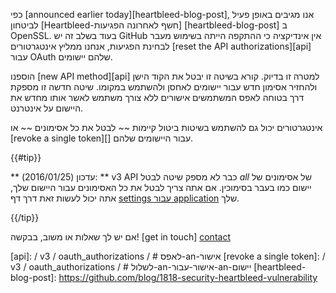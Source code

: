 
כפי [announced earlier today][heartbleed-blog-post], אנו מגיבים באופן פעיל
לביטחון [Heartbleed-חשף לאחרונה
הפגיעות] [heartbleed-blog-post] ב OpenSSL. בעוד בשלב זה יש GitHub
אין אינדיקציה כי ההתקפה הייתה בשימוש מעבר לבחינת הפגיעות, אנחנו
ממליץ אינטגרטורים [reset the API authorizations][api] עבור OAuth שלהם
יישומים.

הוספנו [new API method][api] למטרה זו בדיוק. קורא בשיטה זו
יבטל את הקוד הישן ולהחזיר אסימון חדש עבור יישומים לאחסן
ולהשתמש במקומו. שיטה חדשה זו מספקת דרך בטוחה לאפס המשתמשים
אישורים ללא צורך משתמש לאשר אותו מחדש את היישום על
אינטרנט.

אינטגרטורים יכול גם להשתמש בשיטות ביטול קיימות ~~ לבטל את כל
אסימונים ~~ או [revoke a single token][] עבור היישומים שלהם.

{{#tip}}

** עדכון (2016/01/25): ** v3 API כבר לא מספק שיטה לבטל <em>all</em> של אסימונים של יישום כמו בעבר בסימוכין. אם אתה צריך לבטל את כל האסימונים עבור היישום שלך, אתה יכול לעשות זאת דרך דף <a href="https://github.com/settings/developers">settings עבור application</a> שלך.

{{/tip}}

אם יש לך שאלות או משוב, בבקשה! [get in touch] [contact]

[contact]: https://github.com/contact?form[subject]=API+resetting+tokens
[api]: / v3 / oauth_authorizations / # לאפס-an-אישור
[revoke a single token]: / v3 / oauth_authorizations / # לשלול-an-אישור-עבור-an-יישום
[heartbleed-blog-post]: https://github.com/blog/1818-security-heartbleed-vulnerability
